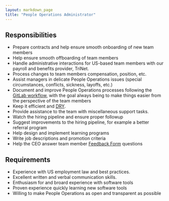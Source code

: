 ```yaml
---
layout: markdown_page
title: "People Operations Administrator"
---
```


## Responsibilities

* Prepare contracts and help ensure smooth onboarding of new team members
* Help ensure smooth offboarding of team members
* Handle administrative interactions for US-based team members with our payroll and benefits provider, TriNet.
* Process changes to team members compensation, position, etc.
* Assist managers in delicate People Operations issues (special circumstances, conflicts, sickness, layoffs, etc.)
* Document and improve People Operations processes following the [GitLab workflow](https://about.gitlab.com/handbook/#gitlab-workflow),
with the goal always being to make things easier from the perspective of the team members
* Keep it efficient and [DRY](https://en.wikipedia.org/wiki/Don%27t_repeat_yourself).
* Provide assistance to the team with miscellaneous support tasks.
* Watch the hiring pipeline and ensure proper followup
* Suggest improvements to the hiring pipeline, for example a better referral program
* Help design and implement learning programs
* Write job descriptions and promotion criteria
* Help the CEO answer team member [Feedback Form](https://about.gitlab.com/culture/) questions

## Requirements

* Experience with US employment law and best practices.
* Excellent written and verbal communication skills.
* Enthusiasm for and broard experience with software tools
* Proven experience quickly learning new software tools
* Willing to make People Operations as open and transparent as possible

